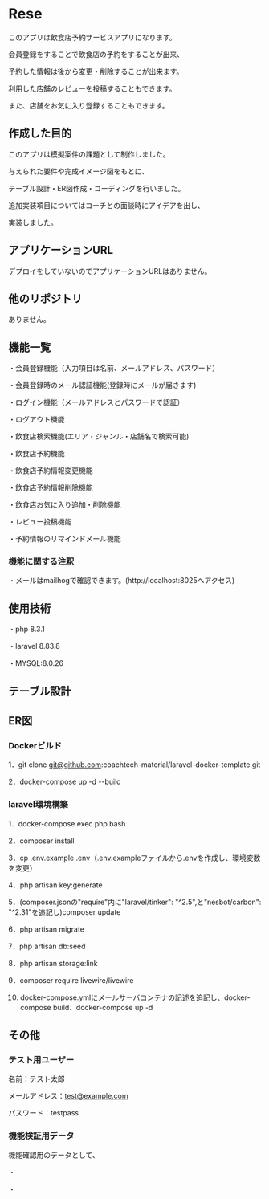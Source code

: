 # Rese

このアプリは飲食店予約サービスアプリになります。

会員登録をすることで飲食店の予約をすることが出来、

予約した情報は後から変更・削除することが出来ます。

利用した店舗のレビューを投稿することもできます。

また、店舗をお気に入り登録することもできます。

## 作成した目的

このアプリは模擬案件の課題として制作しました。

与えられた要件や完成イメージ図をもとに、

テーブル設計・ER図作成・コーディングを行いました。

追加実装項目についてはコーチとの面談時にアイデアを出し、

実装しました。

## アプリケーションURL

デプロイをしていないのでアプリケーションURLはありません。

## 他のリポジトリ

ありません。

## 機能一覧

・会員登録機能（入力項目は名前、メールアドレス、パスワード）

・会員登録時のメール認証機能(登録時にメールが届きます)

・ログイン機能（メールアドレスとパスワードで認証）

・ログアウト機能

・飲食店検索機能(エリア・ジャンル・店舗名で検索可能)

・飲食店予約機能

・飲食店予約情報変更機能

・飲食店予約情報削除機能

・飲食店お気に入り追加・削除機能

・レビュー投稿機能

・予約情報のリマインドメール機能

### 機能に関する注釈

・メールはmailhogで確認できます。(http://localhost:8025へアクセス)

## 使用技術

・php 8.3.1

・laravel 8.83.8

・MYSQL:8.0.26

## テーブル設計

## ER図

### Dockerビルド

1．git clone git@github.com:coachtech-material/laravel-docker-template.git

2．docker-compose up -d --build

### laravel環境構築

1．docker-compose exec php bash

2．composer install

3．cp .env.example .env（.env.exampleファイルから.envを作成し、環境変数を変更）

4．php artisan key:generate

5．(composer.jsonの"require"内に"laravel/tinker": "^2.5",と"nesbot/carbon": "^2.31"を追記し)composer update

6．php artisan migrate

7．php artisan db:seed

8．php artisan storage:link

9．composer require livewire/livewire

10. docker-compose.ymlにメールサーバコンテナの記述を追記し、docker-compose build、docker-compose up -d

## その他

### テスト用ユーザー

名前：テスト太郎

メールアドレス：test@example.com

パスワード：testpass

### 機能検証用データ

機能確認用のデータとして、

・
 
・
